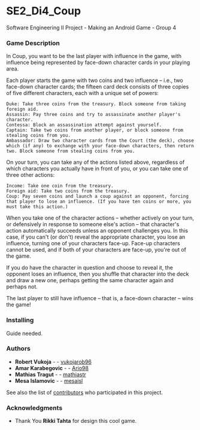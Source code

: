 # SE2_Di4_Coup
Software Engineering II Project - Making an Android Game - Group 4	


### Game Description

In Coup, you want to be the last player with influence in the game, with influence being represented by face-down character cards in your playing area.

Each player starts the game with two coins and two influence – i.e., two face-down character cards; the fifteen card deck consists of three copies of five different characters, each with a unique set of powers:

    Duke: Take three coins from the treasury. Block someone from taking foreign aid.
    Assassin: Pay three coins and try to assassinate another player's character.
    Contessa: Block an assassination attempt against yourself.
    Captain: Take two coins from another player, or block someone from stealing coins from you.
    Ambassador: Draw two character cards from the Court (the deck), choose which (if any) to exchange with your face-down characters, then return two. Block someone from stealing coins from you.

On your turn, you can take any of the actions listed above, regardless of which characters you actually have in front of you, or you can take one of three other actions:

    Income: Take one coin from the treasury.
    Foreign aid: Take two coins from the treasury.
    Coup: Pay seven coins and launch a coup against an opponent, forcing that player to lose an influence. (If you have ten coins or more, you must take this action.)

When you take one of the character actions – whether actively on your turn, or defensively in response to someone else's action – that character's action automatically succeeds unless an opponent challenges you. In this case, if you can't (or don't) reveal the appropriate character, you lose an influence, turning one of your characters face-up. Face-up characters cannot be used, and if both of your characters are face-up, you're out of the game.

If you do have the character in question and choose to reveal it, the opponent loses an influence, then you shuffle that character into the deck and draw a new one, perhaps getting the same character again and perhaps not.

The last player to still have influence – that is, a face-down character – wins the game!


### Installing
Guide needed.

### Authors

* **Robert Vukoja** -  - [vukojarob96](https://github.com/vukojarob96)
* **Amar Karabegovic** -  - [Ario98](https://github.com/Ario98)
* **Mathias Tragut** -  - [mathiastr](https://github.com/mathiastr)
* **Mesa Islamovic** -  - [mesaisl](https://github.com/mesaisl)

See also the list of [contributors](https://github.com/your/project/contributors) who participated in this project.

### Acknowledgments

* Thank You **Rikki Tahta** for design this cool game. 


